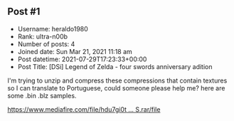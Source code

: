 ## Post #1
- Username: heraldo1980
- Rank: ultra-n00b
- Number of posts: 4
- Joined date: Sun Mar 21, 2021 11:18 am
- Post datetime: 2021-07-29T17:23:33+00:00
- Post Title: [DSi] Legend of Zelda - four swords anniversary adition

I'm trying to unzip and compress these compressions that contain textures so I can translate to Portuguese, could someone please help me? here are some .bin .blz samples. 

[https://www.mediafire.com/file/hdu7gi0t ... S.rar/file](https://www.mediafire.com/file/hdu7gi0t7cqvdfc/ARQUIVOS_QUE_PODEM_CONTER_TEXTURAS.rar/file)
